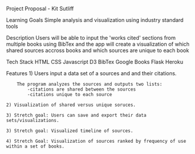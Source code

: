 Project Proposal - Kit Sutliff

Learning Goals
    Simple analysis and visualization using industry standard tools

Description
     Users will be able to input the 'works cited' sections from multiple books using BibTex and the app will create a visualization of which shared sources accross books and which sources are unique to each book

Tech Stack
    HTML
    CSS
    Javascript
    D3
    BibTex
    Google Books
    Flask
    Heroku

Features
    1) Users input a data set of a sources and and their citations.

        The program analyzes the sources and outputs two lists:
            -citations are shared between the sources
            -citations unique to each source

    2) Visualization of shared versus unique soruces.

    3) Stretch goal: Users can save and export their data sets/visualizations.

    3) Stretch goal: Visualized timeline of sources.

    4) Stretch Goal: Visualization of sources ranked by frequency of use within a set of books.
